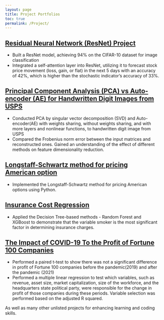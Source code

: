 ```yaml
---
layout: page
title: Project Portfolios
toc: true
permalink: /Project/
---
```


## [Residual Neural Network (ResNet) Project](https://github.com/zhiweilin27/ResNet)
  - Built a ResNet model, achieving 94% on the CIFAR-10 dataset for image classification
  - Integrated a self-attention layer into ResNet, utilizing it to forecast stock price movement (loss, gain, or flat) in the next 5 days with an accuracy of 42%, which is higher than the stochastic indicator’s accuracy of 33%.

## [Principal Component Analysis (PCA) vs Auto-encoder (AE) for Handwritten Digit Images from USPS](https://github.com/zhiweilin27/PCA)
   - Conducted PCA by singular vector decomposition (SVD) and Auto-encoder(AE) with weights sharing, without weights sharing, and with more layers and nonlinear functions, to handwritten digit image from USPS
   - Compared the Frobenius norm error between the input matrices and reconstructed ones. Gained an understanding of the effect of different methods on feature dimensionality reduction.
     
## [Longstaff-Schwartz method for pricing American option](https://github.com/zhiweilin27/AMS-514/blob/main/AMS%20514%20Project%20Implementation.ipynb)
  - Implemented the Longstaff-Schwartz method for pricing American options using Python.
    
## [Insurance Cost Regression](https://zhiweilin27.github.io/Data-analysis-in-R/Insurance-Cost.html)
  - Applied the Decision Tree-based methods - Random Forest and XGBoost to demonstrate that the variable smoker is the most significant factor in determining insurance charges.
    
## [The Impact of COVID-19 To the Profit of Fortune 100 Companies](https://github.com/zhiweilin27/term-report-/blob/main/%20Project%20Report.pdf)
  - Performed a paired t-test to show there was not a significant difference in profit of Fortune 100 companies before the pandemic(2019) and after the pandemic (2021)
  - Performed a multiple linear regression to test which variables, such as revenue, asset size, market capitalization, size of the workforce, and the headquarters state political party, were responsible for the change in profit of those companies during these periods. Variable selection was performed based on the adjusted R squared.

As well as many other unlisted projects for enhancing learning and coding skills.

